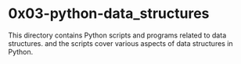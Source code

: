 # 0x03-python-data_structures

This directory contains Python scripts and programs related to data structures. and the scripts cover various aspects of data structures in Python.
